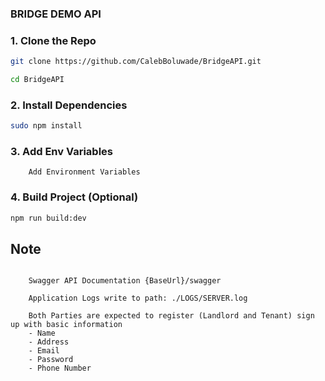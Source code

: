 ### BRIDGE DEMO API


### 1. Clone the Repo

```bash
git clone https://github.com/CalebBoluwade/BridgeAPI.git

cd BridgeAPI
```

### 2. Install Dependencies

```bash
sudo npm install
```

### 3. Add Env Variables

```plaintext
    Add Environment Variables
```

### 4. Build Project (Optional)

```bash
npm run build:dev
```


## Note 
```plaintext

    Swagger API Documentation {BaseUrl}/swagger

    Application Logs write to path: ./LOGS/SERVER.log 

    Both Parties are expected to register (Landlord and Tenant) sign up with basic information
    - Name
    - Address
    - Email
    - Password
    - Phone Number
```